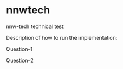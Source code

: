 # nnwtech
nnw-tech technical test

Description of how to run the implementation:

  Question-1

  Question-2
  


